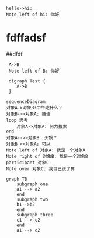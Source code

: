 ```sequence 
hello->hi:
Note left of hi: 你好
```

# fdffadsf
##dfdf

```puml
 A->B
 Note left of B: 你好
```


```plantuml
 digraph Test {
    A->B
 }
```

```mermaid
sequenceDiagram
对象A->对象B:中午吃什么？
对象B->>对象A: 随便
loop 思考
    对象A->对象A: 努力搜索
end
对象A-->>对象B: 火锅？
对象B->>对象A: 可以
Note left of 对象A: 我是一个对象A
Note right of 对象B: 我是一个对象B
participant 对象C
Note over 对象C: 我自己说了算
```

```mermaid
graph TB  
    subgraph one
    a1 --> a2
    end
    subgraph two
    b1-->b2
    end
    subgraph three
    c1 --> c2
    end
    a1 --> c2
```